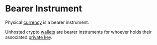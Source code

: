 # Bearer Instrument
Physical [currency](currency.md) is a bearer instrument.

Unhosted crypto [wallets](wallet.md) are bearer instruments for whoever holds their associated [private key](private-key.md).